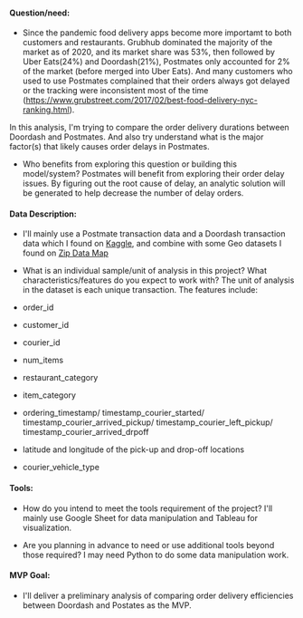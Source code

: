 #### Question/need:

* Since the pandemic food delivery apps become more importamt to both customers and restaurants. Grubhub dominated the majority of the market as of 2020, and its market share was 53%, then followed by Uber Eats(24%) and Doordash(21%), Postmates only accounted for 2% of the market (before merged into Uber Eats). And many customers who used to use Postmates complained that their orders always got delayed or the tracking were inconsistent most of the time (https://www.grubstreet.com/2017/02/best-food-delivery-nyc-ranking.html).

In this analysis, I'm trying to compare the order delivery durations between Doordash and Postmates. And also try
understand what is the major factor(s) that likely causes order delays in Postmates.

* Who benefits from exploring this question or building this model/system?
 Postmates will benefit from exploring their order delay issues. By figuring out the root cause of delay, an analytic solution will be generated to help decrease the number of delay orders.

#### Data Description:
* I'll mainly use a Postmate transaction data and a Doordash transaction data which I found on [Kaggle](https://www.kaggle.com/), and combine with some Geo datasets I found on [Zip Data Map](https://www.zipdatamaps.com) 

* What is an individual sample/unit of analysis in this project? What characteristics/features do you expect to work with?
The unit of analysis in the dataset is each unique transaction. The features include:

* order_id
* customer_id
* courier_id
* num_items
* restaurant_category
* item_category
* ordering_timestamp/ timestamp_courier_started/ timestamp_courier_arrived_pickup/ timestamp_courier_left_pickup/    timestamp_courier_arrived_drpoff
* latitude and longitude of the pick-up and drop-off locations
* courier_vehicle_type

#### Tools:
* How do you intend to meet the tools requirement of the project?
I'll mainly use Google Sheet for data manipulation and Tableau for visualization.

* Are you planning in advance to need or use additional tools beyond those required?
I may need Python to do some data manipulation work.

#### MVP Goal:
* I'll deliver a preliminary analysis of comparing order delivery efficiencies between Doordash and Postates as the MVP.
